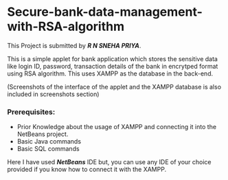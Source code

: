 # Secure-bank-data-management-with-RSA-algorithm

This Project is submitted by ***R N SNEHA PRIYA***.

This is a simple applet for bank application which stores the sensitive data like login ID, password, transaction details of the bank in encrytped format using RSA algorithm. This uses XAMPP as the database in the back-end. 

(Screenshots of the interface of the applet and the XAMPP database is also included in screenshots section)

### Prerequisites:

- Prior Knowledge about the usage of XAMPP and connecting it into the NetBeans project.
- Basic Java commands
- Basic SQL commands

Here I have used ***NetBeans*** IDE but, you can use any IDE of your choice provided if you know how to connect it with the XAMPP.

